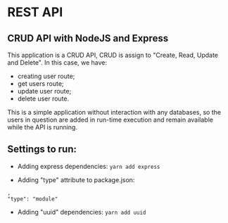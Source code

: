 # REST API
## CRUD API with NodeJS and Express

This application is a CRUD API, CRUD is assign to "Create, Read, Update and Delete". In this case, we have:
- creating user route;
- get users route;
- update user route;
- delete user route.

This is a simple application without interaction with any databases, so the users in question are added in run-time execution and remain available while the API is running.


## Settings to run:
- Adding express dependencies:
`yarn add express`

- Adding "type" attribute to package.json:
```
,
"type": "module"
```

- Adding "uuid" dependencies:
`yarn add uuid`